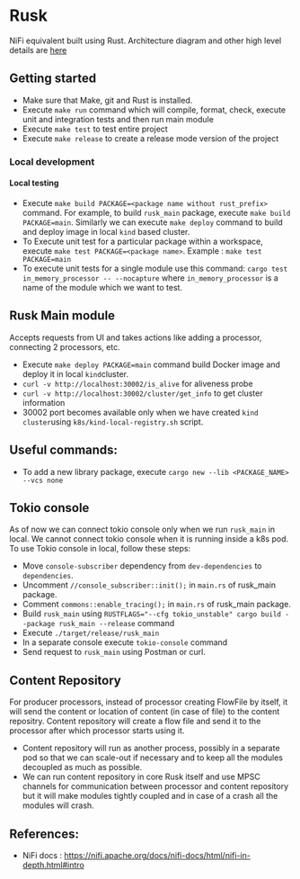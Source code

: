 # Rusk
NiFi equivalent built using Rust. Architecture diagram and other high level details are [here](https://docs.google.com/presentation/d/1vFsGreuPf5521KDLQnLpkzTRDoSvygRhhJjB9mcVgaA/edit#slide=id.g2e768e227f1_0_6)

## Getting started
- Make sure that Make, git and Rust is installed.
- Execute `make run` command which will compile, format, check, execute unit and integration tests and then run main module
- Execute `make test` to test entire project
- Execute `make release` to create a release mode version of the project 

### Local development
#### Local testing
- Execute `make build PACKAGE=<package name without rust_prefix>` command. For example, to build `rusk_main` package, execute `make build PACKAGE=main`. Similarly we can execute `make deploy` command to build and deploy image in local `kind` based cluster.
- To Execute unit test for a particular package within a workspace, execute `make test PACKAGE=<package name>`. Example : `make test PACKAGE=main`
- To execute unit tests for a single module use this command: `cargo test in_memory_processor -- --nocapture` where `in_memory_processor` is a name of the module which we want to test.

## Rusk Main module
Accepts requests from UI and takes actions like adding a processor, connecting 2 processors, etc.
- Execute `make deploy PACKAGE=main` command build Docker image and deploy it in local `kind`cluster.
- `curl -v http://localhost:30002/is_alive` for aliveness probe
- `curl -v http://localhost:30002/cluster/get_info` to get cluster information
- 30002 port becomes available only when we have created `kind cluster`using `k8s/kind-local-registry.sh` script.

## Useful commands:
- To add a new library package, execute `cargo new --lib <PACKAGE_NAME> --vcs none`

## Tokio console
As of now we can connect tokio console only when we run `rusk_main` in local. We cannot connect tokio console when it is running inside a k8s pod.
To use Tokio console in local, follow these steps:
- Move `console-subscriber` dependency from `dev-dependencies` to `dependencies`.
- Uncomment `//console_subscriber::init();` in `main.rs` of rusk_main package.
- Comment `commons::enable_tracing();` in `main.rs` of rusk_main package.
- Build `rusk_main` using `RUSTFLAGS="--cfg tokio_unstable" cargo build --package rusk_main --release` command
- Execute `./target/release/rusk_main`
- In a separate console execute `tokio-console` command
- Send request to `rusk_main` using Postman or curl.

## Content Repository
For producer processors, instead of processor creating FlowFile by itself, it will send the content or location of content (in case of file) to the content repositry. Content repository will create a flow file and send it to the processor after which processor starts using it.

- Content repository will run as another process, possibly in a separate pod so that we can scale-out if necessary and to keep all the modules decoupled as much as possible.
- We can run content repository in core Rusk itself and use MPSC channels for communication between processor and content repository but it will make modules tightly coupled and in case of a crash all the modules will crash.

## References:
- NiFi docs : https://nifi.apache.org/docs/nifi-docs/html/nifi-in-depth.html#intro
